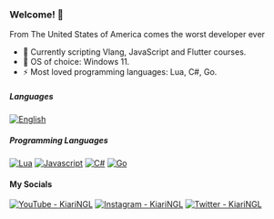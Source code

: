 ### Welcome! 🌱

From The United States of America comes the worst developer ever

- 🔭 Currently scripting Vlang, JavaScript and Flutter courses.
- 👯 OS of choice: Windows 11.
- ⚡ Most loved programming languages: Lua, C#, Go.

##### Languages

[<img alt="English" src="https://img.shields.io/badge/-English-022066?style=for-the-badge&label=full&labelColor=black" />](https://en.wikipedia.org/wiki/English_language) &nbsp;

##### Programming Languages

[<img alt="Lua" src="https://img.shields.io/badge/-Lua-01007F?style=flat-square&logo=Lua&logoColor=white" />](https://www.lua.org/)
[<img alt="Javascript" src="https://img.shields.io/badge/-Javascript-f7df1e?style=flat-square&logo=Javascript&logoColor=white" />](https://developer.mozilla.org/en-US/docs/Web/JavaScript)
[<img alt="C#" src="https://custom-icon-badges.demolab.com/badge/C%23-%23239120.svg?logo=cshrp&logoColor=white" />](https://learn.microsoft.com/en-us/dotnet/csharp/)
[<img alt="Go" src="https://img.shields.io/badge/Go-%2300ADD8.svg?&logo=go&logoColor=white" />](https://go.dev/)

#### My Socials

[<img alt="YouTube - KiariNGL" src="https://img.shields.io/badge/-YouTube-FF0000?style=social&logo=youtube&logoColor=FF0000" />](https://youtube.com/@FRKiariNGL)
[<img alt="Instagram - KiariNGL" src="https://img.shields.io/badge/-Odysee-EE186F?style=social&logo=odysee&logoColor=EE186F" />](https://instagram.com/KairiNGL)
[<img alt="Twitter - KiariNGL" src="https://img.shields.io/badge/-Odysee-EE186F?style=social&logo=odysee&logoColor=EE186F" />](https://x.com/KairiNGL)
